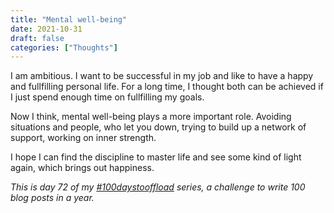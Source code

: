 ```yaml
---
title: "Mental well-being"
date: 2021-10-31
draft: false
categories: ["Thoughts"]
---
```

I am ambitious. I want to be successful in my job and like to have a happy and fullfilling personal life. For a long time, I thought both can be achieved if I just spend enough time on fullfilling my goals.

Now I think, mental well-being plays a more important role. Avoiding situations and people, who let you down, trying to build up a network of support, working on inner strength.

I hope I can find the discipline to master life and see some kind of light again, which brings out happiness.

_This is day 72 of my [#100daystooffload](https://100daystooffload.com/) series, a challenge to write 100 blog posts in a year._